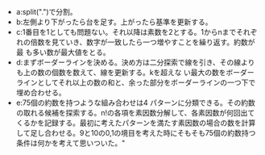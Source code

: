 - a:split(".")で分割。
- b:左側より下がったら台を足す。上がったら基準を更新する。
- c:1番目を1としても問題ない。それ以降は素数を2とする。1からnまでそれぞれの倍数を見ていき、数字が一致したら一つ増やすことを繰り返す。約数が最 も多い数が最大値をとる。
- d:まずボーダーラインを決める。決め方は二分探索で線を引き、その線よりも上の数の個数を数えて、線を更新する。kを超えな い最大の数をボーダーラインとしてそれ以上の数の和と、余った部分をボーダーラインの一つ下で埋め合わせる。
- e:75個の約数を持つような組み合わせは4 パターンに分類できる。その約数の取れる候補を探索する。n!の各項を素因数分解して、各素因数が何回出てくるかを記録する。最初に考えたパターンを満たす素因数の場合の数を計算して足し合わせる。9と10の0,1の境目を考えた時にそもそも75個の約数持つ条件は何かを考えて思いついた。"